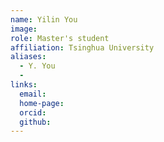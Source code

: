 ```yaml
---
name: Yilin You
image: 
role: Master's student
affiliation: Tsinghua University
aliases:
  - Y. You
  - 
links:
  email: 
  home-page: 
  orcid: 
  github: 
---
```



